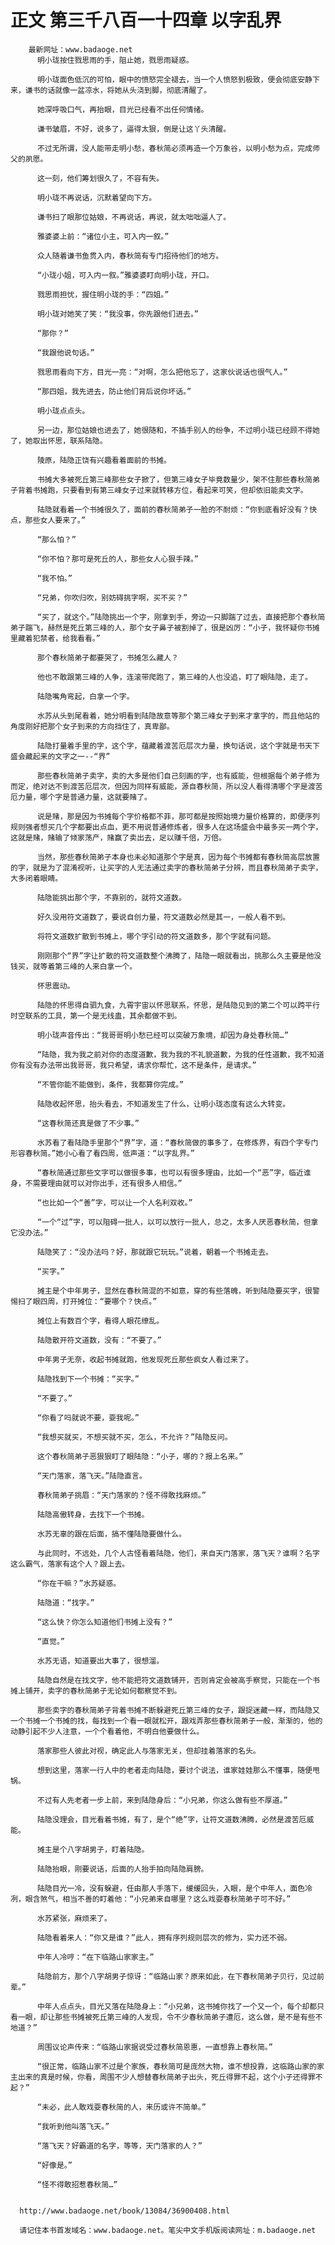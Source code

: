 # 正文 第三千八百一十四章 以字乱界
        最新网址：www.badaoge.net
          明小珑按住戮思雨的手，阻止她，戮思雨疑惑。
      
          明小珑面色低沉的可怕，眼中的愤怒完全褪去，当一个人愤怒到极致，便会彻底安静下来，谦书的话就像一盆凉水，将她从头浇到脚，彻底清醒了。
      
          她深呼吸口气，再抬眼，目光已经看不出任何情绪。
      
          谦书皱眉，不好，说多了，逼得太狠，倒是让这丫头清醒。
      
          不过无所谓，没人能带走明小愁，春秋简必须再造一个万象谷，以明小愁为点，完成师父的夙愿。
      
          这一刻，他们筹划很久了，不容有失。
      
          明小珑不再说话，沉默着望向下方。
      
          谦书扫了眼那位姑娘，不再说话，再说，就太咄咄逼人了。
      
          雅婆婆上前：“诸位小主，可入内一叙。”
      
          众人随着谦书鱼贯入内，春秋简有专门招待他们的地方。
      
          “小珑小姐，可入内一叙。”雅婆婆盯向明小珑，开口。
      
          戮思雨担忧，握住明小珑的手：“四姐。”
      
          明小珑对她笑了笑：“我没事，你先跟他们进去。”
      
          “那你？”
      
          “我跟他说句话。”
      
          戮思雨看向下方，目光一亮：“对啊，怎么把他忘了，这家伙说话也很气人。”
      
          “那四姐，我先进去，防止他们背后说你坏话。”
      
          明小珑点点头。
      
          另一边，那位姑娘也进去了，她很随和，不插手别人的纷争，不过明小珑已经顾不得她了，她取出怀思，联系陆隐。
      
          陵原，陆隐正饶有兴趣看着面前的书摊。
      
          书摊大多被死丘第三峰那些女子掀了，但第三峰女子毕竟数量少，架不住那些春秋简弟子背着书摊跑，只要看到有第三峰女子过来就转移方位，看起来可笑，但却依旧能卖文字。
      
          陆隐就看着一个书摊很久了，面前的春秋简弟子一脸的不耐烦：“你到底看好没有？快点，那些女人要来了。”
      
          “那么怕？”
      
          “你不怕？那可是死丘的人，那些女人心狠手辣。”
      
          “我不怕。”
      
          “兄弟，你吹归吹，别妨碍挑字啊，买不买？”
      
          “买了，就这个。”陆隐挑出一个字，刚拿到手，旁边一只脚踹了过去，直接把那个春秋简弟子踹飞，赫然是死丘第三峰的人，那个女子鼻子被割掉了，很是凶厉：“小子，我怀疑你书摊里藏着犯禁者，给我看看。”
      
          那个春秋简弟子都要哭了，书摊怎么藏人？
      
          他也不敢跟第三峰的人争，连滚带爬跑了，第三峰的人也没追，盯了眼陆隐，走了。
      
          陆隐嘴角弯起，白拿一个字。
      
          水苏从头到尾看着，她分明看到陆隐故意等那个第三峰女子到来才拿字的，而且他站的角度刚好把那个女子到来的方向挡住了，真卑鄙。
      
          陆隐打量着手里的字，这个字，蕴藏着渡苦厄层次力量，换句话说，这个字就是书天下盛会藏起来的文字之一--“界”
      
          那些春秋简弟子卖字，卖的大多是他们自己刻画的字，也有威能，但根据每个弟子修为而定，绝对达不到渡苦厄层次，但因为同样有威能，源自春秋简，所以没人看得清哪个字是渡苦厄力量，哪个字是普通力量，这就要赌了。
      
          说是赌，那是因为书摊每个字价格都不菲，那可都是按照始境力量价格算的，即便序列规则强者想买几个字都要出点血，更不用说普通修炼者，很多人在这场盛会中最多买一两个字，这就是赌，赌输了倾家荡产，赌赢了卖出去，足以赚千倍，万倍。
      
          当然，那些春秋简弟子本身也未必知道那个字是真，因为每个书摊都有春秋简高层放置的字，就是为了混淆视听，让买字的人无法通过卖字的春秋简弟子分辨，而且春秋简弟子卖字，大多闭着眼睛。
      
          陆隐能挑出那个字，不靠别的，就符文道数。
      
          好久没用符文道数了，要说自创力量，符文道数必然是其一，一般人看不到。
      
          将符文道数扩散到书摊上，哪个字引动的符文道数多，那个字就有问题。
      
          刚刚那个“界”字让扩散的符文道数整个沸腾了，陆隐一眼就看出，挑那么久主要是他没钱买，就等着第三峰的人来白拿一个。
      
          怀思震动。
      
          陆隐的怀思得自驷九食，九霄宇宙以怀思联系，怀思，是陆隐见到的第二个可以跨平行时空联系的工具，第一个是无线蛊，其余都做不到。
      
          明小珑声音传出：“我哥哥明小愁已经可以突破万象境，却因为身处春秋简…”
      
          “陆隐，我为我之前对你的态度道歉，我为我的不礼貌道歉，为我的任性道歉，我不知道你有没有办法带出我哥哥，我只希望，请求你帮忙，这不是条件，是请求。”
      
          “不管你能不能做到，条件，我都算你完成。”
      
          陆隐收起怀思，抬头看去，不知道发生了什么，让明小珑态度有这么大转变。
      
          “这春秋简还真是做了不少事。”
      
          水苏看了看陆隐手里那个“界”字，道：“春秋简做的事多了，在修炼界，有四个字专门形容春秋简。”她小心看了看四周，低声道：“以字乱界。”
      
          “春秋简通过那些文字可以做很多事，也可以有很多理由，比如一个“恶”字，临近谁身，不需要理由就可以对你出手，还有很多人相信。”
      
          “也比如一个“善”字，可以让一个人名利双收。”
      
          “一个“过”字，可以阻碍一批人，以可以放行一批人，总之，太多人厌恶春秋简，但拿它没办法。”
      
          陆隐笑了：“没办法吗？好，那就跟它玩玩。”说着，朝着一个书摊走去。
      
          “买字。”
      
          摊主是个中年男子，显然在春秋简混的不如意，穿的有些落魄，听到陆隐要买字，很警惕扫了眼四周，打开摊位：“要哪个？快点。”
      
          摊位上有数百个字，看得人眼花缭乱。
      
          陆隐散开符文道数，没有：“不要了。”
      
          中年男子无奈，收起书摊就跑，他发现死丘那些疯女人看过来了。
      
          陆隐找到下一个书摊：“买字。”
      
          “不要了。”
      
          “你看了吗就说不要，耍我呢。”
      
          “我想买就买，不想买就不买，怎么，不允许？”陆隐反问。
      
          这个春秋简弟子恶狠狠盯了眼陆隐：“小子，哪的？报上名来。”
      
          “天门落家，落飞天。”陆隐直言。
      
          春秋简弟子挑眉：“天门落家的？怪不得敢找麻烦。”
      
          陆隐高傲转身，去找下一个书摊。
      
          水苏无辜的跟在后面，搞不懂陆隐要做什么。
      
          与此同时，不远处，几个人古怪看着陆隐，他们，来自天门落家，落飞天？谁啊？名字这么霸气，落家有这个人？跟上去。
      
          “你在干嘛？”水苏疑惑。
      
          陆隐道：“找字。”
      
          “这么快？你怎么知道他们书摊上没有？”
      
          “直觉。”
      
          水苏无语，知道要出大事了，很想溜。
      
          陆隐自然是在找文字，他不能把符文道数铺开，否则肯定会被高手察觉，只能在一个书摊上铺开，卖字的春秋简弟子无论如何都察觉不到。
      
          那些卖字的春秋简弟子背着书摊不断躲避死丘第三峰的女子，跟捉迷藏一样，而陆隐又一个书摊一个书摊的找，每找到一个看一眼就松开，跟戏弄那些春秋简弟子一般，渐渐的，他的动静引起不少人注意，一个个看着他，不明白他要做什么。
      
          落家那些人彼此对视，确定此人与落家无关，但却挂着落家的名头。
      
          想到这里，落家一行人中的老者走向陆隐，要讨个说法，谁家娃娃那么不懂事，随便甩锅。
      
          不过有人先老者一步上前，来到陆隐身后：“小兄弟，你这么做有些不厚道。”
      
          陆隐没理会，目光看着书摊，有了，是个“绝”字，让符文道数沸腾，必然是渡苦厄威能。
      
          摊主是个八字胡男子，盯着陆隐。
      
          陆隐抬眼，刚要说话，后面的人抬手拍向陆隐肩膀。
      
          陆隐目光一冷，没有躲避，任由那人手落下，缓缓回头，入眼，是个中年人，面色冷冽，眼含煞气，相当不善的盯着他：“小兄弟来自哪里？这么戏耍春秋简弟子可不好。”
      
          水苏紧张，麻烦来了。
      
          陆隐看着来人：“你又是谁？”此人，拥有序列规则层次的修为，实力还不弱。
      
          中年人冷哼：“在下临路山家家主。”
      
          陆隐前方，那个八字胡男子惊讶：“临路山家？原来如此，在下春秋简弟子贝行，见过前辈。”
      
          中年人点点头，目光又落在陆隐身上：“小兄弟，这书摊你找了一个又一个，每个却都只看一眼，却让那些书摊被死丘第三峰的人发现，令不少春秋简弟子遭厄，这么做，是不是有些不地道？”
      
          周围议论声传来：“临路山家据说受过春秋简恩惠，一直想靠上春秋简。”
      
          “很正常，临路山家不过是个家族，春秋简可是庞然大物，谁不想投靠，这临路山家的家主出来的真是时候，你看，周围不少人想替春秋简弟子出头，死丘得罪不起，这个小子还得罪不起？”
      
          “未必，此人敢戏耍春秋简的人，来历或许不简单。”
      
          “我听到他叫落飞天。”
      
          “落飞天？好霸道的名字，等等，天门落家的人？”
      
          “好像是。”
      
          “怪不得敢招惹春秋简…”
      
      
      http://www.badaoge.net/book/13084/36900408.html
      
      请记住本书首发域名：www.badaoge.net。笔尖中文手机版阅读网址：m.badaoge.net